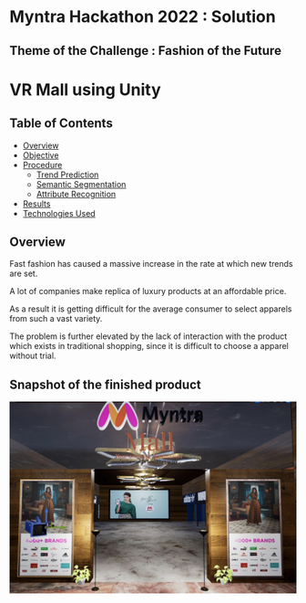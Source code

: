 # Myntra Hackathon 2022 : Solution

## Theme of the Challenge : Fashion of the Future

# VR Mall using Unity
## Table of Contents
- [Overview](#Overview)
- [Objective](#Objective)
- [Procedure](#Procedure)
     *  [Trend Prediction](#Trend-Prediction)
     *  [Semantic Segmentation](#Semantic-Segmentation)
     *  [Attribute Recognition](#Attribute-Recognition)
- [Results](#Results)
- [Technologies Used](#Technologies-Used)

## Overview
Fast fashion has caused a massive increase in the rate at which new trends are set.

A lot of companies make replica of luxury products at an affordable price. 

As a result it is getting difficult for the average consumer to select apparels from such a vast variety. 

The problem is further elevated by the lack of interaction with the product which exists in traditional shopping, since it is difficult to choose a apparel without trial.

## Snapshot of the finished product
<a href="https://github.com/Kedar-V/VR-Mall-using-Unity/blob/main/VRMallPPT.pdf" class="image fit" ><img src="https://github.com/Kedar-V/VR-Mall-using-Unity/blob/main/img_vr/entrance.png" alt=""></a>
